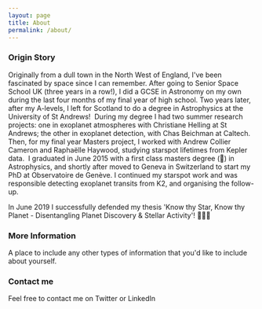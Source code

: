 ```yaml
---
layout: page
title: About
permalink: /about/
---
```

### Origin Story

Originally from a dull town in the North West of England, I've been fascinated by space since I can remember.
After going to Senior Space School UK (three years in a row!), I did a GCSE in Astronomy on my own during the last four months of my final year of high school.
Two years later, after my A-levels, I left for Scotland to do a degree in Astrophysics at the University of St Andrews!
​
During my degree I had two summer research projects: one in exoplanet atmospheres with Christiane Helling at St Andrews; the other in exoplanet detection, with Chas Beichman at Caltech.
Then, for my final year Masters project, I worked with Andrew Collier Cameron and Raphaëlle Haywood, studying starspot lifetimes from Kepler data.
​
I graduated in June 2015 with a first class masters degree (:raised_hands:) in Astrophysics, and shortly after moved to Geneva in Switzerland to start my PhD at Observatoire de Genève. I continued my starspot work and was responsible detecting exoplanet transits from K2, and organising the follow-up.

In June 2019 I successfully defended my thesis 'Know thy Star, Know thy Planet - Disentangling Planet Discovery & Stellar Activity'! :raised_hands::raised_hands::raised_hands:

### More Information

A place to include any other types of information that you'd like to include about yourself.

### Contact me

Feel free to contact me on Twitter or LinkedIn

<!-- [email@domain.com](mailto:email@domain.com) -->
